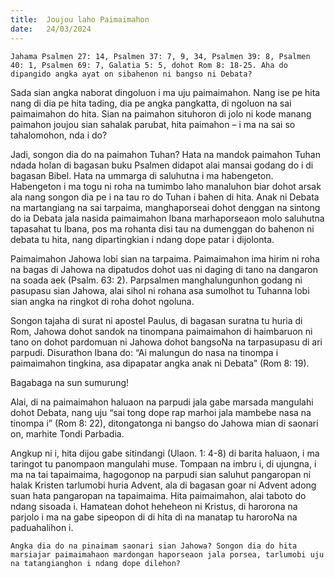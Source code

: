 ```yaml
---
title:  Joujou laho Paimaimahon
date:   24/03/2024
---
```


`Jahama Psalmen 27: 14, Psalmen 37: 7, 9, 34, Psalmen 39: 8, Psalmen 40: 1, Psalmen 69: 7, Galatia 5: 5, dohot Rom 8: 18-25. Aha do dipangido angka ayat on sibahenon ni bangso ni Debata?`

Sada sian angka naborat dingoluon i ma uju paimaimahon. Nang ise pe hita nang di dia pe hita tading, dia pe angka pangkatta, di ngoluon na sai paimaimahon do hita. Sian na paimahon situhoron di jolo ni kode manang paimahon joujou sian sahalak parubat, hita paimahon – i ma na sai so tahalomohon, nda i do?

Jadi, songon dia do na paimahon Tuhan? Hata na mandok paimahon Tuhan ndada holan di bagasan buku Psalmen didapot alai mansai godang do i di bagasan Bibel. Hata na ummarga di saluhutna i ma habengeton. Habengeton i ma togu ni roha na tumimbo laho manaluhon biar dohot arsak ala nang songon dia pe i na tau ro do Tuhan i bahen di hita. Anak ni Debata na martangiang na sai tarpaima, manghaporseai dohot denggan na sintong do ia Debata jala nasida paimaimahon Ibana marhaporseaon molo saluhutna tapasahat tu Ibana, pos ma rohanta disi tau na dumenggan do bahenon ni debata tu hita, nang dipartingkian i ndang dope patar i dijolonta.

Paimaimahon Jahowa lobi sian na tarpaima. Paimaimahon ima hirim ni roha na bagas di Jahowa na dipatudos dohot uas ni daging di tano na dangaron na soada aek (Psalm. 63: 2). Parpsalmen manghalungunhon godang ni pasupasu sian Jahowa, alai sihol ni rohana asa sumolhot tu Tuhanna lobi sian angka na ringkot di roha dohot ngoluna.

Songon tajaha di surat ni apostel Paulus, di bagasan suratna tu huria di Rom, Jahowa dohot sandok na tinompana paimaimahon di haimbaruon ni tano on dohot pardomuan ni Jahowa dohot bangsoNa na tarpasupasu di ari parpudi. Disurathon Ibana do: “Ai malungun do nasa na tinompa i paimaimahon tingkina, asa dipapatar angka anak ni Debata” (Rom 8: 19).

Bagabaga na sun sumurung!

Alai, di na paimaimahon haluaon na parpudi jala gabe marsada mangulahi dohot Debata, nang uju “sai tong dope rap marhoi jala mambebe nasa na tinompa i” (Rom 8: 22), ditongatonga ni bangso do Jahowa mian di saonari on, marhite Tondi Parbadia.

Angkup ni i, hita dijou gabe sitindangi (Ulaon. 1: 4-8) di barita haluaon, i ma taringot tu panompaon mangulahi muse. Tompaan na imbru i, di ujungna, i ma na tai tapaimaima, hagogonop na parpudi sian saluhut pangaropan ni halak Kristen tarlumobi huria Advent, ala di bagasan goar ni Advent adong suan hata pangaropan na tapaimaima. Hita paimaimahon, alai taboto do ndang sisoada i. Hamatean dohot heheheon ni Kristus, di harorona na parjolo i ma na gabe sipeopon di di hita di na manatap tu haroroNa na paduahalihon i.

`Angka dia do na pinaimam saonari sian Jahowa? Songon dia do hita marsiajar paimaimahaon mardongan haporseaon jala porsea, tarlumobi uju na tatangianghon i ndang dope dilehon?`